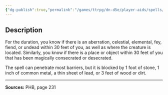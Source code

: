 ```yaml
---
{"dg-publish":true,"permalink":"/games/ttrpg/dn-d5e/player-aids/spells/level-1/detect-evil-and-good/","tags":["ttrpg/dnd/5e","verbal","somatic","concentration","spell"],"noteIcon":""}
---
```



## Description
For the duration, you know if there is an aberration, celestial, elemental, fey, fiend, or undead within 30 feet of you, as well as where the creature is located.
Similarly, you know if there is a place or object within 30 feet of you that has been magically consecrated or desecrated.

The spell can penetrate most barriers, but it is blocked by 1 foot of stone, 1 inch of common metal, a thin sheet of lead, or 3 feet of wood or dirt.

---

**Sources:** PHB, page 231
